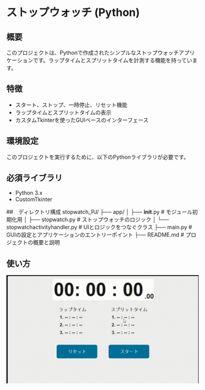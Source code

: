 # ストップウォッチ (Python)

## 概要
このプロジェクトは、Pythonで作成されたシンプルなストップウォッチアプリケーションです。ラップタイムとスプリットタイムを計測する機能を持っています。

## 特徴
- スタート、ストップ、一時停止、リセット機能
- ラップタイムとスプリットタイムの表示
- カスタムTkinterを使ったGUIベースのインターフェース

## 環境設定
このプロジェクトを実行するために、以下のPythonライブラリが必要です。

## 必須ライブラリ
- Python 3.x
- CustomTkinter

##　ディレクトリ構成
stopwatch_PJ/
├── app/
│   ├── __init__.py  # モジュール初期化用
│   ├── stopwatch.py  # ストップウォッチのロジック
│   └── stopwatchactivityhandler.py  # UIとロジックをつなぐクラス
├── main.py  # GUIの設定とアプリケーションのエントリーポイント
├── README.md  # プロジェクトの概要と説明

## 使い方
![ストップウォッチ動作GIF](resources/ストップウォッチ動作確認.gif)
